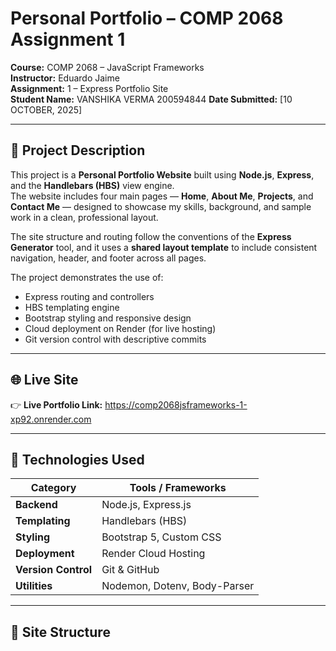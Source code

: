 # Personal Portfolio – COMP 2068 Assignment 1

**Course:** COMP 2068 – JavaScript Frameworks  
**Instructor:** Eduardo Jaime  
**Assignment:** 1 – Express Portfolio Site  
**Student Name:** VANSHIKA VERMA 200594844
**Date Submitted:** [10 OCTOBER, 2025]  

---

## 📝 Project Description

This project is a **Personal Portfolio Website** built using **Node.js**, **Express**, and the **Handlebars (HBS)** view engine.  
The website includes four main pages — **Home**, **About Me**, **Projects**, and **Contact Me** — designed to showcase my skills, background, and sample work in a clean, professional layout.

The site structure and routing follow the conventions of the **Express Generator** tool, and it uses a **shared layout template** to include consistent navigation, header, and footer across all pages.

The project demonstrates the use of:
- Express routing and controllers  
- HBS templating engine  
- Bootstrap styling and responsive design  
- Cloud deployment on Render (for live hosting)  
- Git version control with descriptive commits  

---

## 🌐 Live Site

👉 **Live Portfolio Link:** https://comp2068jsframeworks-1-xp92.onrender.com 

---
## 🧩 Technologies Used

| Category | Tools / Frameworks |
|-----------|--------------------|
| **Backend** | Node.js, Express.js |
| **Templating** | Handlebars (HBS) |
| **Styling** | Bootstrap 5, Custom CSS |
| **Deployment** | Render Cloud Hosting |
| **Version Control** | Git & GitHub |
| **Utilities** | Nodemon, Dotenv, Body-Parser |

---

## 🧱 Site Structure

